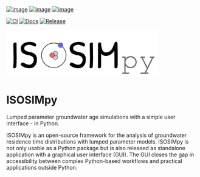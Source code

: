 [![image](https://img.shields.io/pypi/v/ISOSIMpy.svg)](https://pypi.python.org/pypi/ISOSIMpy)
[![image](https://img.shields.io/pypi/l/ISOSIMpy.svg)](https://mit-license.org/)
[![image](https://img.shields.io/pypi/pyversions/ISOSIMpy)](https://pypi.python.org/pypi/ISOSIMpy)


[![CI](https://github.com/iGW-TU-Dresden/ISOSIMpy/actions/workflows/ci.yml/badge.svg?branch=main)](https://github.com/iGW-TU-Dresden/ISOSIMpy/actions/workflows/ci.yml)
[![Docs](https://github.com/iGW-TU-Dresden/ISOSIMpy/actions/workflows/docs.yml/badge.svg?branch=main)](https://github.com/iGW-TU-Dresden/ISOSIMpy/actions/workflows/docs.yml)
[![Release](https://github.com/iGW-TU-Dresden/ISOSIMpy/actions/workflows/release.yml/badge.svg)](https://github.com/iGW-TU-Dresden/ISOSIMpy/actions/workflows/release.yml)

<img src="https://github.com/iGW-TU-Dresden/ISOSIMpy/blob/main/logo.png" width="400">

# ISOSIMpy

Lumped parameter groundwater age simulations with a simple user interface - in Python.

ISOSIMpy is an open-source framework for the analysis of groundwater residence time distributions with lumped parameter models. ISOSIMpy is not only usable as a Python package but is also released as standalone application with a graphical user interface (GUI). The GUI closes the gap in accessibility between complex Python-based workflows and practical applications outside Python.
